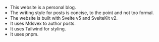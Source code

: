 - This website is a personal blog.
- The writing style for posts is concise, to the point and not too formal.
- The website is built with Svelte v5 and SvelteKit v2.
- It uses Mdsvex to author posts.
- It uses Tailwind for styling.
- It uses pnpm.
